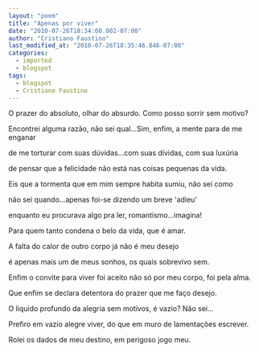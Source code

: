 ```yaml
---
layout: "poem"
title: "Apenas por viver"
date: "2010-07-26T18:34:00.002-07:00"
author: "Cristiano Faustino"
last_modified_at: "2010-07-26T18:35:46.846-07:00"
categories:
  - imported
  - blogspot
tags:
  - blogspot
  - Cristiano Faustino
---
```


O prazer do absoluto, olhar do absurdo. Como posso sorrir sem motivo?

Encontrei alguma razão, não sei qual...Sim, enfim, a mente para de me enganar

de me torturar com suas dúvidas...com suas dívidas, com sua luxúria

de pensar que a felicidade não está nas coisas pequenas da vida.

Eis que a tormenta que em mim sempre habita sumiu, não sei como

não sei quando...apenas foi-se dizendo um breve 'adieu'

enquanto eu procurava algo pra ler, romantismo...imagina!

Para quem tanto condena o belo da vida, que é amar.

A falta do calor de outro corpo já não é meu desejo

é apenas mais um de meus sonhos, os quais sobrevivo sem.

Enfim o convite para viver foi aceito não só por meu corpo, foi pela alma.

Que enfim se declara detentora do prazer que me faço desejo.

O liquido profundo da alegria sem motivos, é vazio? Não sei...

Prefiro em vazio alegre viver, do que em muro de lamentações escrever.

Rolei os dados de meu destino, em perigoso jogo meu.